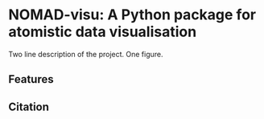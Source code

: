 # NOMAD-visu: A Python package for atomistic data visualisation

Two line description of the project. One figure.

## Features



## Citation



<!-- TOC -->